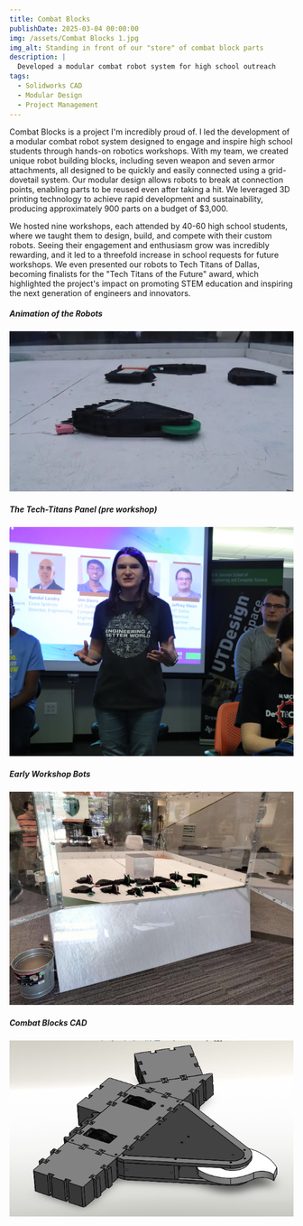 ```yaml
---
title: Combat Blocks
publishDate: 2025-03-04 00:00:00
img: /assets/Combat Blocks 1.jpg
img_alt: Standing in front of our "store" of combat block parts
description: |
  Developed a modular combat robot system for high school outreach
tags:
  - Solidworks CAD
  - Modular Design
  - Project Management
---
```


Combat Blocks is a project I'm incredibly proud of. I led the development of a modular combat robot system designed to engage and inspire high school students through hands-on robotics workshops. With my team, we created unique robot building blocks, including seven weapon and seven armor attachments, all designed to be quickly and easily connected using a grid-dovetail system. Our modular design allows robots to break at connection points, enabling parts to be reused even after taking a hit. We leveraged 3D printing technology to achieve rapid development and sustainability, producing approximately 900 parts on a budget of $3,000.

We hosted nine workshops, each attended by 40-60 high school students, where we taught them to design, build, and compete with their custom robots. Seeing their engagement and enthusiasm grow was incredibly rewarding, and it led to a threefold increase in school requests for future workshops. We even presented our robots to Tech Titans of Dallas, becoming finalists for the "Tech Titans of the Future" award, which highlighted the project's impact on promoting STEM education and inspiring the next generation of engineers and innovators.


##### Animation of the Robots
![](Combatblocks.webp)


##### The Tech-Titans Panel (pre workshop)
![](Combatblocksworkshop.png)


##### Early Workshop Bots
![](Combatblocks2.jpg)


##### Combat Blocks CAD
![](Combatblockscad.png)